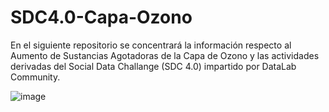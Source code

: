 # SDC4.0-Capa-Ozono


En el siguiente repositorio se concentrará la información respecto al Aumento de Sustancias Agotadoras de la Capa de Ozono y las actividades derivadas del Social Data Challange (SDC 4.0) impartido por DataLab Community. 


![image](https://user-images.githubusercontent.com/68882204/128651875-b8a7af4c-ef47-48ec-bd4a-1214789354b8.png)

